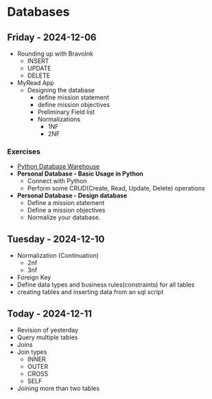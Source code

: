 
# Databases

## Friday - 2024-12-06
- Rounding up with BravoInk
    - INSERT
    - UPDATE
    - DELETE
- MyRead App
    - Designing the database
        - define mission statement
        - define mission objectives
        - Preliminary Field list
        - Normalizations
            - 1NF
            - 2NF
    
### Exercises
- [Python Database Warehouse](https://classroom.github.com/a/U2lQ9nhQ)
- **Personal Database - Basic Usage in Python**
    - Connect with Python 
    - Perform some CRUD(Create, Read, Update, Delete) operations
- **Personal Database - Design database**
    - Define a mission statement
    - Define a mission objectives
    - Normalize your database.

## Tuesday - 2024-12-10
- Normalization (Continuation)
    - 2nf
    - 3nf
- Foreign Key
- Define data types and business rules(constraints)
for all tables
- creating tables and inserting data from an sql script

## Today - 2024-12-11
- Revision of yesterday
- Query multiple tables
- Joins 
- Join types
    - INNER
    - OUTER
    - CROSS
    - SELF
- Joining more than two tables
